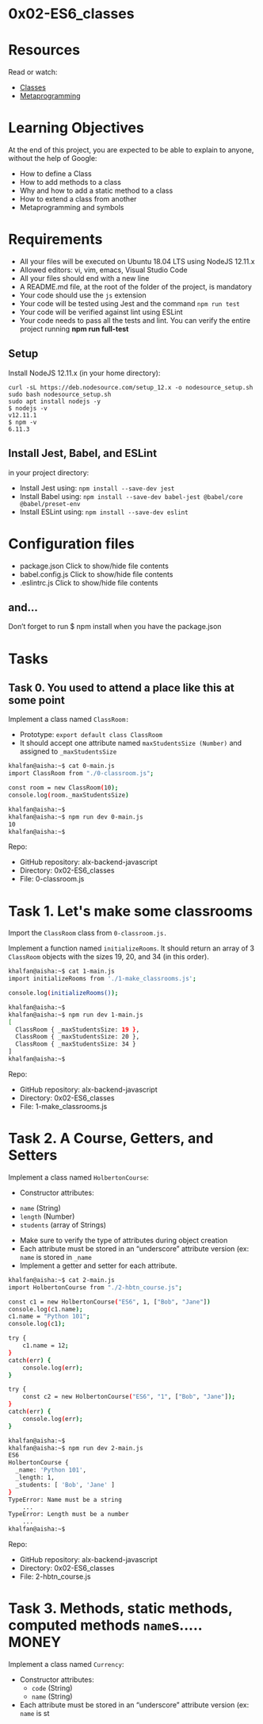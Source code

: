 # 0x02-ES6_classes



# Resources
Read or watch:

- [Classes](https://developer.mozilla.org/en-US/docs/Web/JavaScript/Reference/Classes)
- [Metaprogramming](https://www.keithcirkel.co.uk/metaprogramming-in-es6-symbols/#symbolspecies)

# Learning Objectives
At the end of this project, you are expected to be able to explain to anyone, without the help of Google:

- How to define a Class
- How to add methods to a class
- Why and how to add a static method to a class
- How to extend a class from another
- Metaprogramming and symbols

# Requirements
- All your files will be executed on Ubuntu 18.04 LTS using NodeJS 12.11.x
- Allowed editors: vi, vim, emacs, Visual Studio Code
- All your files should end with a new line
- A README.md file, at the root of the folder of the project, is mandatory
- Your code should use the `js` extension
- Your code will be tested using Jest and the command ```npm run test```
- Your code will be verified against lint using ESLint
- Your code needs to pass all the tests and lint. You can verify the entire project running **npm run full-test**

## Setup
Install NodeJS 12.11.x
(in your home directory):

```
curl -sL https://deb.nodesource.com/setup_12.x -o nodesource_setup.sh
sudo bash nodesource_setup.sh
sudo apt install nodejs -y
$ nodejs -v
v12.11.1
$ npm -v
6.11.3
```
## Install Jest, Babel, and ESLint
in your project directory:

- Install Jest using: `npm install --save-dev jest`
- Install Babel using: `npm install --save-dev babel-jest @babel/core @babel/preset-env`
- Install ESLint using: `npm install --save-dev eslint`

# Configuration files	
- package.json
Click to show/hide file contents
- babel.config.js
Click to show/hide file contents
- .eslintrc.js
Click to show/hide file contents

## and...
Don’t forget to run $ npm install when you have the package.json

# Tasks
## Task 0. You used to attend a place like this at some point
Implement a class named ``ClassRoom:``

- Prototype: ``export default class ClassRoom``
- It should accept one attribute named ``maxStudentsSize (Number)`` and assigned to ``_maxStudentsSize``

```bash
khalfan@aisha:~$ cat 0-main.js
import ClassRoom from "./0-classroom.js";

const room = new ClassRoom(10);
console.log(room._maxStudentsSize)

khalfan@aisha:~$ 
khalfan@aisha:~$ npm run dev 0-main.js 
10
khalfan@aisha:~$ 
```
Repo:

- GitHub repository: alx-backend-javascript
- Directory: 0x02-ES6_classes
- File: 0-classroom.js
    
# Task 1. Let's make some classrooms
Import the ``ClassRoom`` class from ``0-classroom.js.``

Implement a function named ``initializeRooms``. It should return an array of 3 	``ClassRoom`` objects with the sizes 19, 20, and 34 (in this order).

```bash
khalfan@aisha:~$ cat 1-main.js
import initializeRooms from './1-make_classrooms.js';

console.log(initializeRooms());

khalfan@aisha:~$ 
khalfan@aisha:~$ npm run dev 1-main.js 
[
  ClassRoom { _maxStudentsSize: 19 },
  ClassRoom { _maxStudentsSize: 20 },
  ClassRoom { _maxStudentsSize: 34 }
]
khalfan@aisha:~$ 
```
Repo:

- GitHub repository: alx-backend-javascript
- Directory: 0x02-ES6_classes
- File: 1-make_classrooms.js
    
# Task 2. A Course, Getters, and Setters
Implement a class named ``HolbertonCourse``:

- Constructor attributes:
 + ``name`` (String)
 + ``length`` (Number)
 + ``students`` (array of Strings)
- Make sure to verify the type of attributes during object creation
- Each attribute must be stored in an “underscore” attribute version (ex: ``name`` is stored in ``_name``
- Implement a getter and setter for each attribute.

```bash
khalfan@aisha:~$ cat 2-main.js
import HolbertonCourse from "./2-hbtn_course.js";

const c1 = new HolbertonCourse("ES6", 1, ["Bob", "Jane"])
console.log(c1.name);
c1.name = "Python 101";
console.log(c1);

try {
    c1.name = 12;
} 
catch(err) {
    console.log(err);
}

try {
    const c2 = new HolbertonCourse("ES6", "1", ["Bob", "Jane"]);
}
catch(err) {
    console.log(err);
}

khalfan@aisha:~$ 
khalfan@aisha:~$ npm run dev 2-main.js 
ES6
HolbertonCourse {
  _name: 'Python 101',
  _length: 1,
  _students: [ 'Bob', 'Jane' ]
}
TypeError: Name must be a string
    ...
TypeError: Length must be a number
    ...
khalfan@aisha:~$ 
```
Repo:

- GitHub repository: alx-backend-javascript
- Directory: 0x02-ES6_classes
- File: 2-hbtn_course.js
    
# Task 3. Methods, static methods, computed methods ``name``s..... MONEY

Implement a class named ``Currency``:

- Constructor attributes:
	+ ``code`` (String)
	+ ``name`` (String)
- Each attribute must be stored in an “underscore” attribute version (ex: ``name`` is st
